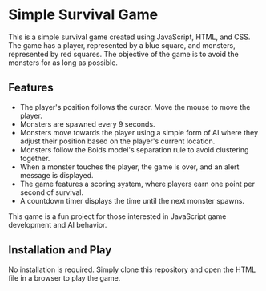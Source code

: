# Simple Survival Game

This is a simple survival game created using JavaScript, HTML, and CSS. The game has a player, represented by a blue square, and monsters, represented by red squares. The objective of the game is to avoid the monsters for as long as possible.

## Features

- The player's position follows the cursor. Move the mouse to move the player.
- Monsters are spawned every 9 seconds.
- Monsters move towards the player using a simple form of AI where they adjust their position based on the player's current location.
- Monsters follow the Boids model's separation rule to avoid clustering together.
- When a monster touches the player, the game is over, and an alert message is displayed.
- The game features a scoring system, where players earn one point per second of survival.
- A countdown timer displays the time until the next monster spawns.

This game is a fun project for those interested in JavaScript game development and AI behavior.

## Installation and Play

No installation is required. Simply clone this repository and open the HTML file in a browser to play the game.
